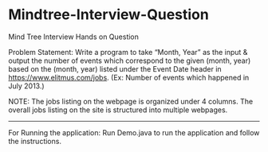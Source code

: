 # Mindtree-Interview-Question
Mind Tree Interview Hands on Question


Problem Statement: 
Write a program to take “Month, Year” as the input & output the number of events which correspond to the given (month, year) based on the (month, year) listed under the Event Date header in https://www.elitmus.com/jobs. (Ex: Number of events which happened in July 2013.) 


NOTE:
The jobs listing on the webpage is organized under 4 columns. The overall jobs listing on the site is structured into multiple webpages.

------------------------------------------------------------------------------------------------------------------------------

For Running the application:
Run Demo.java to run the application and follow the instructions.
